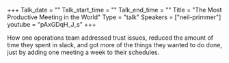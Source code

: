 +++
Talk_date = ""
Talk_start_time = ""
Talk_end_time = ""
Title = "The Most Productive Meeting in the World"
Type = "talk"
Speakers = ["neil-primmer"]
youtube = "pAxGDqH_J_s"
+++

How one operations team addressed trust issues, reduced the amount of time they spent in slack, and got more of the things they wanted to do done, just by adding one meeting a week to their schedules.

